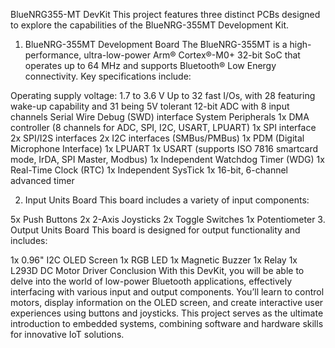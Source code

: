 BlueNRG355-MT DevKit
This project features three distinct PCBs designed to explore the capabilities of the BlueNRG-355MT Development Kit.

1. BlueNRG-355MT Development Board
The BlueNRG-355MT is a high-performance, ultra-low-power Arm® Cortex®-M0+ 32-bit SoC that operates up to 64 MHz and supports Bluetooth® Low Energy connectivity. Key specifications include:

Operating supply voltage: 1.7 to 3.6 V
Up to 32 fast I/Os, with 28 featuring wake-up capability and 31 being 5V tolerant
12-bit ADC with 8 input channels
Serial Wire Debug (SWD) interface
System Peripherals
1x DMA controller (8 channels for ADC, SPI, I2C, USART, LPUART)
1x SPI interface
2x SPI/I2S interfaces
2x I2C interfaces (SMBus/PMBus)
1x PDM (Digital Microphone Interface)
1x LPUART
1x USART (supports ISO 7816 smartcard mode, IrDA, SPI Master, Modbus)
1x Independent Watchdog Timer (WDG)
1x Real-Time Clock (RTC)
1x Independent SysTick
1x 16-bit, 6-channel advanced timer

2. Input Units Board
This board includes a variety of input components:

5x Push Buttons
2x 2-Axis Joysticks
2x Toggle Switches
1x Potentiometer
3. Output Units Board
This board is designed for output functionality and includes:

1x 0.96" I2C OLED Screen
1x RGB LED
1x Magnetic Buzzer
1x Relay
1x L293D DC Motor Driver
Conclusion
With this DevKit, you will be able to delve into the world of low-power Bluetooth applications, effectively interfacing with various input and output components. You’ll learn to control motors, display information on the OLED screen, and create interactive user experiences using buttons and joysticks. This project serves as the ultimate introduction to embedded systems, combining software and hardware skills for innovative IoT solutions.

